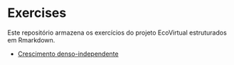 # Exercises
Este repositório armazena os exercícios do projeto EcoVirtual estruturados em Rmarkdown. 

* [Crescimento denso-independente](censo.rmd) 
